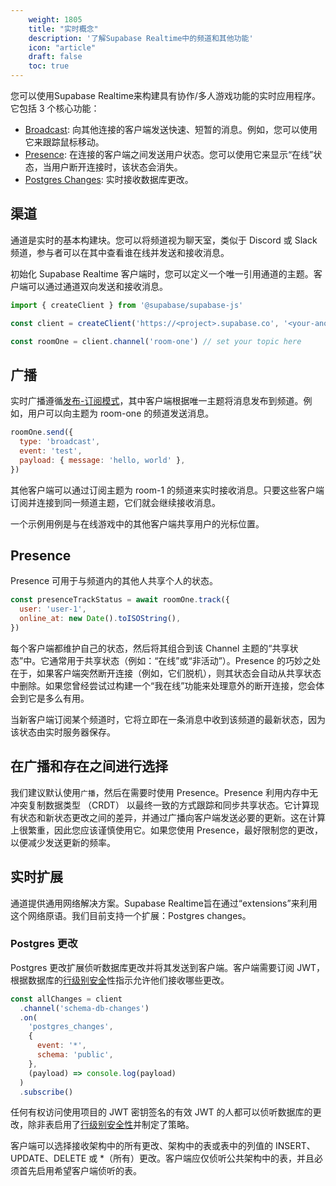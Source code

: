 ```yaml
---
    weight: 1805
    title: "实时概念"
    description: '了解Supabase Realtime中的频道和其他功能'
    icon: "article"
    draft: false
    toc: true
---
```


您可以使用Supabase Realtime来构建具有协作/多人游戏功能的实时应用程序。它包括 3 个核心功能：

- [Broadcast](/docs/app/development_guide/realtime/broadcast): 向其他连接的客户端发送快速、短暂的消息。例如，您可以使用它来跟踪鼠标移动。
- [Presence](/docs/app/development_guide/realtime/presence): 在连接的客户端之间发送用户状态。您可以使用它来显示“在线”状态，当用户断开连接时，该状态会消失。
- [Postgres Changes](/docs/app/development_guide/realtime/postgres-changes): 实时接收数据库更改。

## 渠道

通道是实时的基本构建块。您可以将频道视为聊天室，类似于 Discord 或 Slack 频道，参与者可以在其中查看谁在线并发送和接收消息。

初始化 Supabase Realtime 客户端时，您可以定义一个唯一引用通道的主题。客户端可以通过通道双向发送和接收消息。

```js
import { createClient } from '@supabase/supabase-js'

const client = createClient('https://<project>.supabase.co', '<your-anon-key>')

const roomOne = client.channel('room-one') // set your topic here
```

## 广播

实时广播遵循[发布-订阅模式](https://en.wikipedia.org/wiki/Publish%E2%80%93subscribe_pattern)，其中客户端根据唯一主题将消息发布到频道。例如，用户可以向主题为 room-one 的频道发送消息。

```js
roomOne.send({
  type: 'broadcast',
  event: 'test',
  payload: { message: 'hello, world' },
})
```

其他客户端可以通过订阅主题为 room-1 的频道来实时接收消息。只要这些客户端订阅并连接到同一频道主题，它们就会继续接收消息。

一个示例用例是与在线游戏中的其他客户端共享用户的光标位置。

## Presence

Presence 可用于与频道内的其他人共享个人的状态。

```js
const presenceTrackStatus = await roomOne.track({
  user: 'user-1',
  online_at: new Date().toISOString(),
})
```

每个客户端都维护自己的状态，然后将其组合到该 Channel 主题的“共享状态”中。它通常用于共享状态（例如：“在线”或“非活动”）。Presence 的巧妙之处在于，如果客户端突然断开连接（例如，它们脱机），则其状态会自动从共享状态中删除。如果您曾经尝试过构建一个“我在线”功能来处理意外的断开连接，您会体会到它是多么有用。

当新客户端订阅某个频道时，它将立即在一条消息中收到该频道的最新状态，因为该状态由实时服务器保存。

## 在广播和存在之间进行选择

我们建议默认使用`广播`，然后在需要时使用 Presence。Presence 利用内存中无冲突复制数据类型 （CRDT） 以最终一致的方式跟踪和同步共享状态。它计算现有状态和新状态更改之间的差异，并通过广播向客户端发送必要的更新。这在计算上很繁重，因此您应该谨慎使用它。如果您使用 Presence，最好限制您的更改，以便减少发送更新的频率。

## 实时扩展

通道提供通用网络解决方案。Supabase Realtime旨在通过“extensions”来利用这个网络原语。我们目前支持一个扩展：Postgres changes。

### Postgres 更改

Postgres 更改扩展侦听数据库更改并将其发送到客户端。客户端需要订阅 JWT，根据数据库的[行级别安全](/docs/app/development_guide/auth/row-level-security)性指示允许他们接收哪些更改。

```js
const allChanges = client
  .channel('schema-db-changes')
  .on(
    'postgres_changes',
    {
      event: '*',
      schema: 'public',
    },
    (payload) => console.log(payload)
  )
  .subscribe()
```


任何有权访问使用项目的 JWT 密钥签名的有效 JWT 的人都可以侦听数据库的更改，除非表启用了[行级别安全性](/docs/app/development_guide/auth/row-level-security)并制定了策略。


客户端可以选择接收架构中的所有更改、架构中的表或表中的列值的 INSERT、UPDATE、DELETE 或 *（所有）更改。客户端应仅侦听公共架构中的表，并且必须首先启用希望客户端侦听的表。